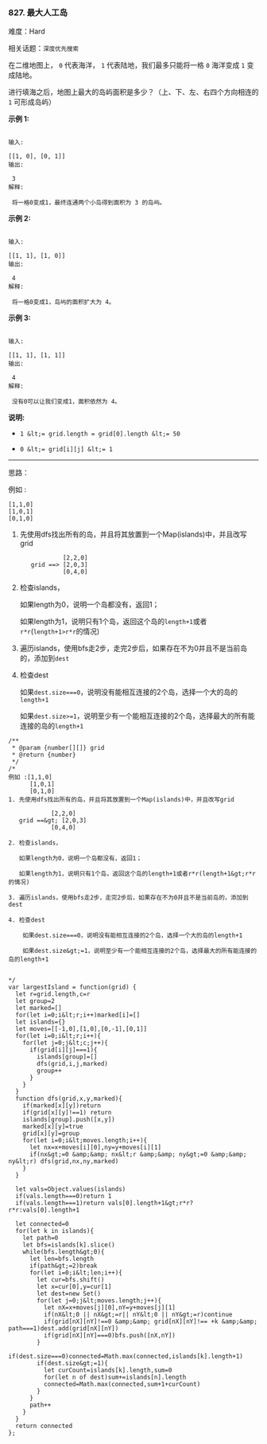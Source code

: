 ### 827. 最大人工岛

难度：Hard

相关话题：`深度优先搜索`

在二维地图上， `0` 代表海洋， `1` 代表陆地，我们最多只能将一格 `0`  海洋变成 `1` 变成陆地。



进行填海之后，地图上最大的岛屿面积是多少？（上、下、左、右四个方向相连的 `1` 可形成岛屿）



 **示例 1:** 





```

输入: 

[[1, 0], [0, 1]]
输出:

 3
解释:

 将一格0变成1，最终连通两个小岛得到面积为 3 的岛屿。

```

 **示例 2:** 





```

输入: 

[[1, 1], [1, 0]]
输出:

 4
解释:

 将一格0变成1，岛屿的面积扩大为 4。
```

 **示例 3:** 





```

输入: 

[[1, 1], [1, 1]]
输出:

 4
解释:

 没有0可以让我们变成1，面积依然为 4。
```

 **说明:** 





*  `1 &lt;= grid.length = grid[0].length &lt;= 50` 

*  `0 &lt;= grid[i][j] &lt;= 1` 






-----

思路：

例如 :
```
[1,1,0]
[1,0,1]
[0,1,0]
```

1. 先使用dfs找出所有的岛，并且将其放置到一个Map(islands)中，并且改写grid

    ```
                [2,2,0]
       grid ==> [2,0,3]
                [0,4,0]
    ```

2. 检查islands，

   如果length为0，说明一个岛都没有，返回1；
   
   如果length为1，说明只有1个岛，返回这个岛的`length+1`或者`r*r`(`length+1>r*r`的情况)

3. 遍历islands，使用bfs走2步，走完2步后，如果存在不为0并且不是当前岛的，添加到`dest`

4. 检查dest

    如果`dest.size===0`，说明没有能相互连接的2个岛，选择一个大的岛的`length+1`
    
    如果`dest.size>=1`，说明至少有一个能相互连接的2个岛，选择最大的所有能连接的岛的`length+1`



```
/**
 * @param {number[][]} grid
 * @return {number}
 */
/*
例如 :[1,1,0]
      [1,0,1]
      [0,1,0]
1. 先使用dfs找出所有的岛，并且将其放置到一个Map(islands)中，并且改写grid

            [2,2,0]
   grid ==&gt; [2,0,3]
            [0,4,0]

2. 检查islands，

   如果length为0，说明一个岛都没有，返回1；
   
   如果length为1，说明只有1个岛，返回这个岛的length+1或者r*r(length+1&gt;r*r的情况)

3. 遍历islands，使用bfs走2步，走完2步后，如果存在不为0并且不是当前岛的，添加到dest

4. 检查dest

    如果dest.size===0，说明没有能相互连接的2个岛，选择一个大的岛的length+1
    
    如果dest.size&gt;=1，说明至少有一个能相互连接的2个岛，选择最大的所有能连接的岛的length+1
              

*/
var largestIsland = function(grid) {
  let r=grid.length,c=r
  let group=2
  let marked=[]
  for(let i=0;i&lt;r;i++)marked[i]=[]
  let islands={}
  let moves=[[-1,0],[1,0],[0,-1],[0,1]]
  for(let i=0;i&lt;r;i++){
    for(let j=0;j&lt;c;j++){
      if(grid[i][j]===1){
        islands[group]=[]
        dfs(grid,i,j,marked)
        group++
      }
    }
  }
  function dfs(grid,x,y,marked){
    if(marked[x][y])return
    if(grid[x][y]!==1) return
    islands[group].push([x,y])
    marked[x][y]=true
    grid[x][y]=group
    for(let i=0;i&lt;moves.length;i++){
      let nx=x+moves[i][0],ny=y+moves[i][1]
      if(nx&gt;=0 &amp;&amp; nx&lt;r &amp;&amp; ny&gt;=0 &amp;&amp; ny&lt;r) dfs(grid,nx,ny,marked)
    }
  }

  let vals=Object.values(islands)
  if(vals.length===0)return 1
  if(vals.length===1)return vals[0].length+1&gt;r*r?r*r:vals[0].length+1
  
  let connected=0
  for(let k in islands){
    let path=0
    let bfs=islands[k].slice()
    while(bfs.length&gt;0){
      let len=bfs.length
      if(path&gt;=2)break
      for(let i=0;i&lt;len;i++){
        let cur=bfs.shift()
        let x=cur[0],y=cur[1]
        let dest=new Set()
        for(let j=0;j&lt;moves.length;j++){
          let nX=x+moves[j][0],nY=y+moves[j][1]
          if(nX&lt;0 || nX&gt;=r|| nY&lt;0 || nY&gt;=r)continue
          if(grid[nX][nY]!==0 &amp;&amp; grid[nX][nY]!== +k &amp;&amp; path===1)dest.add(grid[nX][nY])
          if(grid[nX][nY]===0)bfs.push([nX,nY])
        }
        if(dest.size===0)connected=Math.max(connected,islands[k].length+1)
        if(dest.size&gt;=1){
          let curCount=islands[k].length,sum=0
          for(let n of dest)sum+=islands[n].length
          connected=Math.max(connected,sum+1+curCount)
        }
      }
      path++
    }
  }
  return connected 
};



```
